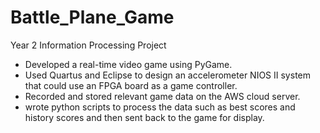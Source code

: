 # Battle_Plane_Game
Year 2 Information Processing Project
- Developed a real-time video game using PyGame. 
- Used Quartus and Eclipse to design an accelerometer NIOS II system that could use an FPGA board as a game controller.
- Recorded and stored relevant game data on the AWS cloud server.
- wrote python scripts to process the data such as best scores and history scores and then sent back to the game for display.

